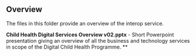 ## Overview
The files in this folder provide an overview of the interop service.

**Child Health Digital Services Overview v02.pptx** - Short Powerpoint presentation giving an overview of all the business and technology services in scope of the Digital Child Health Programme.
**
